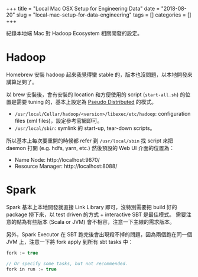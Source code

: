 +++
title = "Local Mac OSX Setup for Engineering Data"
date = "2018-08-20"
slug = "local-mac-setup-for-data-engineering" 
tags = []
categories = []
+++

紀錄本地端 Mac 對 Hadoop Ecosystem 相關開發的設定。

# Hadoop

Homebrew 安裝 hadoop 起來我覺得蠻 stable 的，版本也沒問題，以本地開發來講算足夠了。

以 brew 安裝後，會有安裝的 location 和方便使用的 script (`start-all.sh`) 的位置是需要 tuning 的，基本上設定為 [Pseudo Distributed](https://hadoop.apache.org/docs/stable/hadoop-project-dist/hadoop-common/SingleCluster.html) 的模式。

* `/usr/local/Cellar/hadoop/<version>/libexec/etc/hadoop`: configuration files (xml files)，設定參考官網即可。
* `/usr/local/sbin`: symlink 的 start-up, tear-down scripts。

所以基本上每次要重開的時候都 refer 到 `/usr/local/sbin` 找 script 來把 daemon 打開 (e.g. hdfs, yarn, etc.)
然後預設的 Web UI 介面的位置為：

* Name Node: http://localhost:9870/
* Resource Manager: http://localhost:8088/

# Spark

Spark 基本上本地開發就直接 Link Library 即可，沒特別需要把 build 好的 package 撈下來，以 test driven 的方式 + interactive SBT 是最佳模式。
需要注意的點為有些版本 (Scala or JVM) 會不相容，注意一下主線的需求版本。

另外，Spark Executor 在 SBT 跑完後會出現殺不掉的問題，因為兩個跑在同一個 JVM 上，注意一下將 fork apply 到所有 sbt tasks 中：

```scala
fork := true

// Or specify some tasks, but not recommended.
fork in run := true
```
